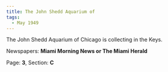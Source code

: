 ```yaml
---  
title: The John Shedd Aquarium of  
tags:  
  - May 1949  
---  
```

  
The John Shedd Aquarium of Chicago is collecting in the Keys.  
  
Newspapers: **Miami Morning News or The Miami Herald**  
  
Page: **3**, Section: **C** 
